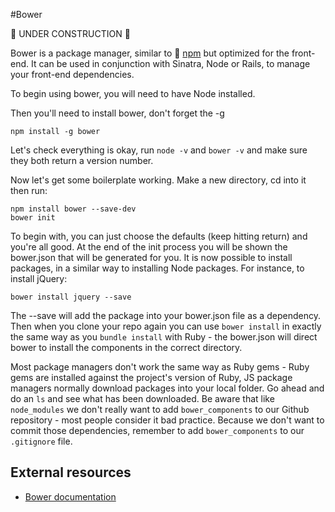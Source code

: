 #Bower

:construction: UNDER CONSTRUCTION :construction:

Bower is a package manager, similar to :pill: [npm](https://github.com/makersacademy/course/blob/master/pills/npm.md) but optimized for the front-end. It can be used in conjunction with Sinatra, Node or Rails, to manage your front-end dependencies.

To begin using bower, you will need to have Node installed.

Then you'll need to install bower, don't forget the -g

```
npm install -g bower
```

Let's check everything is okay, run `node -v` and `bower -v` and make sure they both return a version number.

Now let's get some boilerplate working. Make a new directory, cd into it then run:

```
npm install bower --save-dev
bower init
```

To begin with, you can just choose the defaults (keep hitting return) and you're all good. At the end of the init process you will be shown the bower.json that will be generated for you. It is now possible to install packages, in a similar way to installing Node packages. For instance, to install jQuery:

```
bower install jquery --save
```

The --save will add the package into your bower.json file as a dependency. Then when you clone your repo again you can use `bower install` in exactly the same way as you `bundle install` with Ruby - the bower.json will direct bower to install the components in the correct directory.

Most package managers don't work the same way as Ruby gems - Ruby gems are installed against the project's version of Ruby, JS package managers normally download packages into your local folder. Go ahead and do an `ls` and see what has been downloaded. Be aware that like `node_modules` we don't really want to add `bower_components` to our Github repository - most people consider it bad practice. Because we don't want to commit those dependencies, remember to add `bower_components` to our `.gitignore` file.

## External resources

* [Bower documentation](http://bower.io/)
